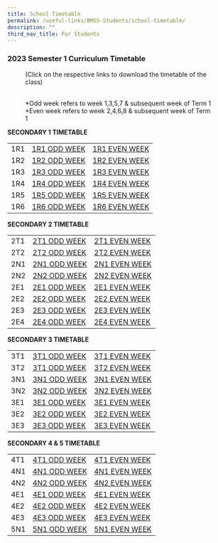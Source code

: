 ```yaml
---
title: School Timetable
permalink: /useful-links/BMSS-Students/school-timetable/
description: ""
third_nav_title: For Students
---
```

### 2023 Semester 1 Curriculum Timetable  

<figure> (Click on the respective links to download the timetable of the class)<br><br>

*Odd week refers to week 1,3,5,7 & subsequent week of Term 1  <br>
*Even week refers to week 2,4,6,8 & subsequent week of Term 1 </figure>

**SECONDARY 1 TIMETABLE**

|  |  |  |
|---|---|---|
| 1R1 | [1R1 ODD WEEK](/files/1R1%20ODD%20WEEK.pdf) | [1R1 EVEN WEEK](/files/1R1%20EVEN%20WEEK.pdf)|
| 1R2 | [1R2 ODD WEEK](/files/1R2%20ODD%20WEEK.pdf) | [1R2 EVEN WEEK](/files/1R2%20EVEN%20WEEK.pdf) |
| 1R3 | [1R3 ODD WEEK](/files/1R3%20ODD%20WEEK.pdf) | [1R3 EVEN WEEK](/files/1R3%20EVEN%20WEEK.pdf) |
| 1R4 | [1R4 ODD WEEK](/files/1R4%20ODD%20WEEK.pdf) | [1R4 EVEN WEEK](/files/1R4%20EVEN%20WEEK.pdf) |
| 1R5 | [1R5 ODD WEEK](/files/1R5%20ODD%20WEEK.pdf) | [1R5 EVEN WEEK](/files/1R5%20EVEN%20WEEK.pdf) |
| 1R6 | [1R6 ODD WEEK](/files/1R6%20ODD%20WEEK.pdf)| [1R6 EVEN WEEK](/files/1R6%20EVEN%20WEEK.pdf) |


**SECONDARY 2 TIMETABLE**

|  |  |  |
|---|---|---|
| 2T1 | [2T1 ODD WEEK](/files/2T1%20ODD%20WEEK.pdf) | [2T1 EVEN WEEK](/files/2T1%20EVEN%20WEEK.pdf) |
| 2T2 | [2T2 ODD WEEK](/files/2T2%20ODD%20WEEK.pdf) | [2T2 EVEN WEEK](/files/2T2%20EVEN%20WEEK.pdf) |
| 2N1 | [2N1 ODD WEEK](/files/2N1%20ODD%20WEEK.pdf) | [2N1 EVEN WEEK]([/files/2N1%20EVEN%20WEEK.pdf) |
| 2N2 | [2N2 ODD WEEK](/files/2N2%20ODD%20WEEK.pdf) | [2N2 EVEN WEEK](/files/2N2%20ODD%20WEEK.pdf) |
| 2E1 | [2E1 ODD WEEK](/files/2E1%20ODD%20WEEK.pdf) | [2E1 EVEN WEEK](/files/2E1%20EVEN%20WEEK.pdf) |
| 2E2 | [2E2 ODD WEEK](/files/2E2%20ODD%20WEEK.pdf) | [2E2 EVEN WEEK](/files/2E2%20EVEN%20WEEK.pdf) |
| 2E3 | [2E3 ODD WEEK](/files/2E3%20ODD%20WEEK.pdf) | [2E3 EVEN WEEK](/files/2E3%20EVEN%20WEEK.pdf) |
| 2E4 | [2E4 ODD WEEK](/files/2E4%20ODD%20WEEK.pdf) | [2E4 EVEN WEEK](/files/2E4%20EVEN%20WEEK.pdf) |

**SECONDARY 3 TIMETABLE**

|  |  |  |
|---|---|---|
| 3T1 | [3T1 ODD WEEK]([](/files/3T1%20ODD%20WEEK.pdf)) | [3T1 EVEN WEEK]([](/files/3T1%20EVEN%20WEEK.pdf)) |
| 3T2 | [3T1 ODD WEEK]([](/files/3T2%20ODD%20WEEK.pdf)) | [3T2 EVEN WEEK]([](/files/3T2%20EVEN%20WEEK.pdf)) |
| 3N1 | [3N1 ODD WEEK]([](/files/3N1%20ODD%20WEEK.pdf)) | [3N1 EVEN WEEK]([](/files/3N1%20EVEN%20WEEK.pdf)) |
| 3N2 | [3N2 ODD WEEK]([](/files/3N2%20ODD%20WEEK.pdf)) | [3N2 EVEN WEEK]([](/files/3N2%20EVEN%20WEEK.pdf)) |
| 3E1 | [3E1 ODD WEEK]([](/files/3E1%20ODD%20WEEK.pdf)) | [3E1 EVEN WEEK]([](/files/3E1%20EVEN%20WEEK.pdf)) |
| 3E2 | [3E2 ODD WEEK]([](/files/3E2%20ODD%20WEEK.pdf)) | [3E2 EVEN WEEK]([](/files/3E2%20EVEN%20WEEK.pdf)) |
| 3E3 | [3E3 ODD WEEK]([](/files/3E3%20ODD%20WEEK.pdf)) | [3E3 EVEN WEEK]([](/files/3E3%20EVEN%20WEEK.pdf)) |

**SECONDARY 4 & 5 TIMETABLE**

|  |  |  |
|---|---|---|
| 4T1 | [4T1 ODD WEEK]([](/files/4T1%20ODD%20WEEK.pdf)) | [4T1 EVEN WEEK]([](/files/4T1%20EVEN%20WEEK.pdf)) |
| 4N1 | [4N1 ODD WEEK]([](/files/4N1%20ODD%20WEEK.pdf)) | [4N1 EVEN WEEK]([](/files/4N1%20EVEN%20WEEK.pdf)) |
| 4N2 | [4N2 ODD WEEK]([](/files/4N2%20ODD%20WEEK.pdf)) | [4N2 EVEN WEEK]([](/files/4N2%20EVEN%20WEEK.pdf)) |
| 4E1 | [4E1 ODD WEEK]([](/files/4E1%20ODD%20WEEK.pdf)) | [4E1 EVEN WEEK]([](/files/4E1%20EVEN%20WEEK.pdf)) |
| 4E2 | [4E2 ODD WEEK]([](/files/4E2%20ODD%20WEEK.pdf)) | [4E2 EVEN WEEK]([](/files/4E2%20EVEN%20WEEK.pdf)) |
| 4E3 | [4E3 ODD WEEK]([](/files/4E3%20ODD%20WEEK.pdf)) | [4E3 EVEN WEEK]([](/files/4E3%20EVEN%20WEEK.pdf)) |
| 5N1 | [5N1 ODD WEEK]([](/files/5N1%20ODD%20WEEK.pdf)) | [5N1 EVEN WEEK]([](/files/5N1%20EVEN%20WEEK.pdf)) |